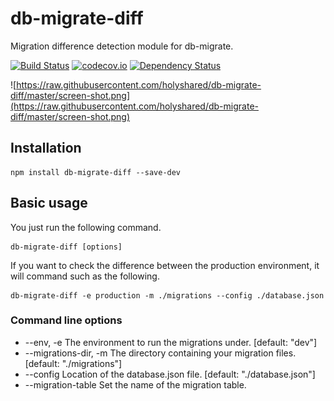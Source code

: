db-migrate-diff
======================================

Migration difference detection module for db-migrate.

[![Build Status](https://travis-ci.org/holyshared/db-migrate-diff.svg?branch=master)](https://travis-ci.org/holyshared/db-migrate-diff)
[![codecov.io](http://codecov.io/github/holyshared/db-migrate-diff/coverage.svg?branch=master)](http://codecov.io/github/holyshared/db-migrate-diff?branch=master)
[![Dependency Status](https://www.versioneye.com/user/projects/5618dbc2a193340f280002c0/badge.svg?style=flat)](https://www.versioneye.com/user/projects/5618dbc2a193340f280002c0)

![https://raw.githubusercontent.com/holyshared/db-migrate-diff/master/screen-shot.png](https://raw.githubusercontent.com/holyshared/db-migrate-diff/master/screen-shot.png)


Installation
--------------------------------------

	npm install db-migrate-diff --save-dev

Basic usage
--------------------------------------

You just run the following command.

	db-migrate-diff [options]

If you want to check the difference between the production environment, it will command such as the following.

	db-migrate-diff -e production -m ./migrations --config ./database.json

### Command line options
* --env, -e  The environment to run the migrations under. [default: "dev"]
* --migrations-dir, -m        The directory containing your migration files.  [default: "./migrations"]
* --config                    Location of the database.json file.             [default: "./database.json"]
* --migration-table           Set the name of the migration table.
